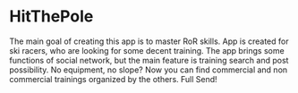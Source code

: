 # HitThePole

The main goal of creating this app is to master RoR skills.
App is created for ski racers, who are looking for some decent training.
The app brings some functions of social network, but the main feature
is training search and post possibility. No equipment, no slope?
Now you can find commercial and non commercial trainings organized by the others.
Full Send!
